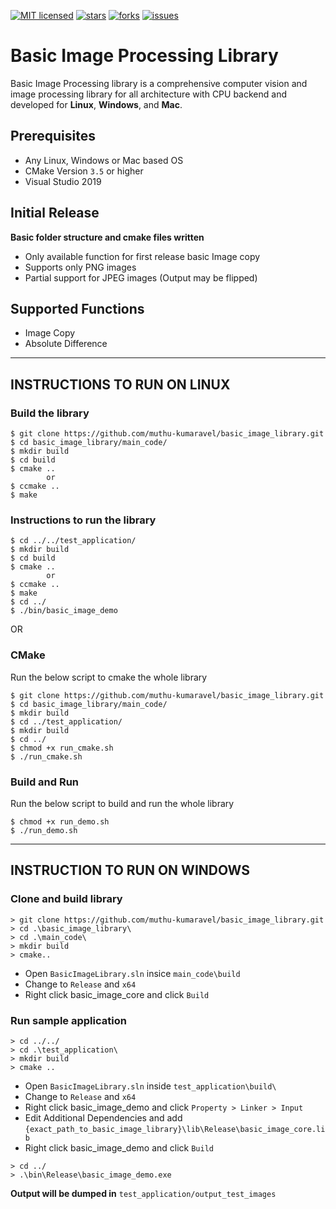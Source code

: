 [![MIT licensed](https://img.shields.io/github/license/muthu-kumaravel/basic_image_library)](https://opensource.org/licenses/MIT)
[![stars](https://img.shields.io/github/stars/muthu-kumaravel/basic_image_library)](https://github.com/muthu-kumaravel/basic_image_library/stargazers)
[![forks](https://img.shields.io/github/forks/muthu-kumaravel/basic_image_library)](https://github.com/muthu-kumaravel/basic_image_library/network/members)
[![issues](https://img.shields.io/github/issues/muthu-kumaravel/basic_image_library)](https://github.com/muthu-kumaravel/basic_image_library/issues)

# Basic Image Processing Library

Basic Image Processing library is a comprehensive computer vision and image processing library for all architecture with CPU backend and developed for __Linux__, __Windows__, and __Mac__.

## Prerequisites

* Any Linux, Windows or Mac based OS
* CMake Version `3.5` or higher
* Visual Studio 2019

## Initial Release

**Basic folder structure and cmake files written**
* Only available function for first release basic Image copy
* Supports only PNG images 
* Partial support for JPEG images (Output may be flipped)

## Supported Functions

* Image Copy
* Absolute Difference

* * *

## INSTRUCTIONS TO RUN ON LINUX

### Build the library

```
$ git clone https://github.com/muthu-kumaravel/basic_image_library.git
$ cd basic_image_library/main_code/
$ mkdir build
$ cd build
$ cmake ..
        or
$ ccmake .. 
$ make
```

### Instructions to run the library

```
$ cd ../../test_application/
$ mkdir build
$ cd build
$ cmake ..
        or
$ ccmake .. 
$ make
$ cd ../
$ ./bin/basic_image_demo
```

OR

### CMake

Run the below script to cmake the whole library
```
$ git clone https://github.com/muthu-kumaravel/basic_image_library.git
$ cd basic_image_library/main_code/
$ mkdir build
$ cd ../test_application/
$ mkdir build
$ cd ../
$ chmod +x run_cmake.sh
$ ./run_cmake.sh
```

### Build and Run

Run the below script to build and run the whole library
```
$ chmod +x run_demo.sh
$ ./run_demo.sh
```

* * *

## INSTRUCTION TO RUN ON WINDOWS

### Clone and build library
```
> git clone https://github.com/muthu-kumaravel/basic_image_library.git
> cd .\basic_image_library\
> cd .\main_code\
> mkdir build
> cmake..
```

* Open `BasicImageLibrary.sln` insice `main_code\build`
* Change to `Release` and `x64`
* Right click basic_image_core and click `Build`

### Run sample application
```
> cd ../../
> cd .\test_application\
> mkdir build
> cmake ..
```

* Open `BasicImageLibrary.sln` inside `test_application\build\`
* Change to `Release` and `x64`
* Right click basic_image_demo and click `Property > Linker > Input`
* Edit Additional Dependencies and add 
```{exact_path_to_basic_image_library}\lib\Release\basic_image_core.lib```
* Right click basic_image_demo and click `Build`

```
> cd ../
> .\bin\Release\basic_image_demo.exe
```

**Output will be dumped in** `test_application/output_test_images`
